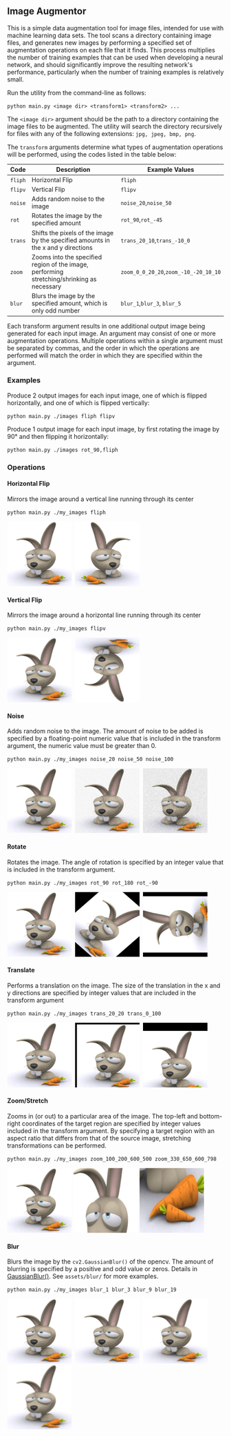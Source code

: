 ## Image Augmentor

This is a simple data augmentation tool for image files, intended for use with machine learning data sets.
The tool scans a directory containing image files, and generates new images by performing a specified set of
augmentation operations on each file that it finds. This process multiplies the number of training examples that can
be used when developing a neural network, and should significantly improve the resulting network's performance,
particularly when the number of training examples is relatively small.

Run the utility from the command-line as follows:
```shell
python main.py <image dir> <transform1> <transform2> ...
```

The `<image dir>` argument should be the path to a directory containing the image files to be augmented.
The utility will search the directory recursively for files with any of the following extensions:
`jpg, jpeg, bmp, png`.

The `transform` arguments determine what types of augmentation operations will be performed,
using the codes listed in the table below:

|Code|Description|Example Values|
|---|---|------|
|`fliph`|Horizontal Flip|`fliph`|
|`flipv`|Vertical Flip|`flipv`|
|`noise`|Adds random noise to the image|`noise_20`,`noise_50`|
|`rot`|Rotates the image by the specified amount|`rot_90`,`rot_-45`|
|`trans`|Shifts the pixels of the image by the specified amounts in the x and y directions|`trans_20_10`,`trans_-10_0`|
|`zoom`|Zooms into the specified region of the image, performing stretching/shrinking as necessary|`zoom_0_0_20_20`,`zoom_-10_-20_10_10`|
|`blur`|Blurs the image by the specified amount, which is only odd number |`blur_1`,`blur_3`, `blur_5`|


Each transform argument results in one additional output image being generated for each input image.
An argument may consist of one or more augmentation operations. Multiple operations within a single argument
must be separated by commas, and the order in which the operations are performed will match the order in which they
are specified within the argument.

### Examples
Produce 2 output images for each input image, one of which is flipped horizontally, and one of which is flipped vertically:
```shell
python main.py ./images fliph flipv
```

Produce 1 output image for each input image, by first rotating the image by 90&deg; and then flipping it horizontally:
```shell
python main.py ./images rot_90,fliph
```

### Operations

#### Horizontal Flip
Mirrors the image around a vertical line running through its center
```shell
python main.py ./my_images fliph
```
<img src="./assets/Rabbit.jpg" alt="Rabbit.jpg" width="150" height="150" />&nbsp;&nbsp;<img src="./assets/flip/Rabbit_fliph.jpg" alt="Rabbit_fliph.jpg" width="150" height="150" />


#### Vertical Flip
Mirrors the image around a horizontal line running through its center
```shell
python main.py ./my_images flipv
```
<img src="./assets/Rabbit.jpg" alt="Rabbit.jpg" width="150" height="150" />&nbsp;&nbsp;<img src="./assets/flip/Rabbit_flipv.jpg" alt="Rabbit_flipv.jpg" width="150" height="150" />


#### Noise
Adds random noise to the image. The amount of noise to be added is specified by a floating-point numeric value that is included
in the transform argument, the numeric value must be greater than 0.
```shell
python main.py ./my_images noise_20 noise_50 noise_100
```
<img src="./assets/Rabbit.jpg" alt="Rabbit.jpg" width="150" height="150" />&nbsp;&nbsp;<img src="./assets/noise/Rabbit_noise20.0.jpg" alt="Rabbit_noise20.0.jpg" width="150" height="150" />&nbsp;&nbsp;<img src="./assets/noise/Rabbit_noise50.0.jpg" alt="Rabbit_noise50.0.jpg" width="150" height="150" />


#### Rotate
Rotates the image. The angle of rotation is specified by an integer value that is included in the transform argument.
```shell
python main.py ./my_images rot_90 rot_180 rot_-90
```
<img src="./assets/Rabbit.jpg" alt="Rabbit.jpg" width="150" height="150" />&nbsp;&nbsp;<img src="./assets/rotate/Rabbit_rot-45.jpg" alt="Rabbit_rot-45.jpg" width="150" height="150" />&nbsp;&nbsp;<img src="./assets/rotate/Rabbit_rot90.jpg" alt="Rabbit_rot90.jpg" width="150" height="150" />


#### Translate
Performs a translation on the image. The size of the translation in the x and y directions are specified by integer values that
are included in the transform argument
```shell
python main.py ./my_images trans_20_20 trans_0_100
```
<img src="./assets/Rabbit.jpg" alt="Rabbit.jpg" width="150" height="150" />&nbsp;&nbsp;<img src="./assets/translate/Rabbit_trans20_20.jpg" alt="Rabbit_trans20_20.jpg" width="150" height="150" />&nbsp;&nbsp;<img src="./assets/translate/Rabbit_trans0_100.jpg" alt="Rabbit_trans0_100.jpg" width="150" height="150" />


#### Zoom/Stretch
Zooms in (or out) to a particular area of the image. The top-left and bottom-right coordinates of the target region are
specified by integer values included in the transform argument. By specifying a target region with an aspect ratio that
differs from that of the source image, stretching transformations can be performed.
```shell
python main.py ./my_images zoom_100_200_600_500 zoom_330_650_600_798
```
<img src="./assets/Rabbit.jpg" alt="Rabbit.jpg" width="150" height="150" />
<img src="./assets/zoom/Rabbit_zoom100_200_600_500.jpg" alt="Rabbit_zoom100_200_600_500.jpg" width="150" height="150" />
<img src="./assets/zoom/Rabbit_zoom330_650_600_798.jpg" alt="Rabbit_zoom330_650_600_798.jpg" width="150" height="150" />


#### Blur
Blurs the image by the `cv2.GaussianBlur()` of the opencv. The amount of blurring is specified by a  positive and odd value or zeros. Details in [GaussianBlur()](https://docs.opencv.org/master/d4/d86/group__imgproc__filter.html#gaabe8c836e97159a9193fb0b11ac52cf1). See `assets/blur/` for more examples.
```shell
python main.py ./my_images blur_1 blur_3 blur_9 blur_19
```
<img src="./assets/blur/blur_1.jpg" alt="blur_1.jpg" width="150" height="150" />&nbsp;&nbsp;<img src="./assets/blur/blur_3.jpg" alt="blur_3.jpg" width="150" height="150" />&nbsp;&nbsp;<img src="./assets/blur/blur_9.jpg" alt="blur_9.jpg" width="150" height="150" />&nbsp;&nbsp;<img src="./assets/blur/blur_19.jpg" alt="blur_19.jpg" width="150" height="150" />
